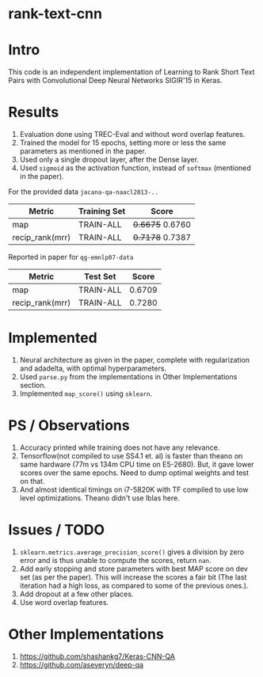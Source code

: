 # rank-text-cnn

# Intro
This code is an independent implementation of Learning to Rank Short Text Pairs with Convolutional Deep Neural Networks SIGIR'15 in Keras.

# Results
1. Evaluation done using TREC-Eval and without word overlap features.
2. Trained the model for 15 epochs, setting more or less the same parameters as mentioned in the paper.
3. Used only a single dropout layer, after the Dense layer.
4. Used `sigmoid` as the activation function, instead of `softmax` (mentioned in the paper).

For the provided data `jacana-qa-naacl2013-..`


|  Metric |  Training Set | Score  |
|---|---|---|
|map|TRAIN-ALL|~~0.6675~~ 0.6760|
|recip_rank(mrr)|TRAIN-ALL|~~0.7178~~ 0.7387|

Reported in paper for `qg-emnlp07-data` 

|  Metric |  Test Set | Score  |
|---|---|---|
|map|TRAIN-ALL|0.6709|
|recip_rank(mrr)|TRAIN-ALL|0.7280|

# Implemented
1. Neural architecture as given in the paper, complete with regularization and adadelta, with optimal hyperparameters.
2. Used `parse.py` from the implementations in Other Implementations section.
3. Implemented `map_score()` using `sklearn`.

# PS / Observations
1. Accuracy printed while training does not have any relevance.
1. Tensorflow(not compiled to use SS4.1 et. al) is faster than theano on same hardware (77m vs 134m CPU time on E5-2680). But, it gave lower scores over the same epochs. Need to dump optimal weights and test on that.
1. And almost identical timings on i7-5820K with TF compiled to use low level optimizations. Theano didn't use lblas here.

# Issues / TODO
1. `sklearn.metrics.average_precision_score()` gives a division by zero error and is thus unable to compute the scores, return `nan`.
1. Add early stopping and store parameters with best MAP score on dev set (as per the paper). This will increase the scores a fair bit (The last iteration had a high loss, as compared to some of the previous ones.).
1. Add dropout at a few other places.
1. Use word overlap features.

# Other Implementations
1. https://github.com/shashankg7/Keras-CNN-QA
2. https://github.com/aseveryn/deep-qa
